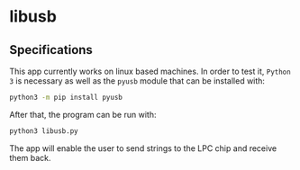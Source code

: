 # libusb

## Specifications

This app currently works on linux based machines. In order to test it, `Python 3` is necessary as well as the `pyusb` module that can be installed with:

```bash
python3 -m pip install pyusb
```

After that, the program can be run with:

```bash
python3 libusb.py
```

The app will enable the user to send strings to the LPC chip and receive them back.